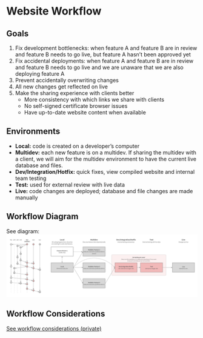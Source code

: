 # Website Workflow

## Goals
1. Fix development bottlenecks: when feature A and feature B are in review and feature B needs to go live, but feature A hasn’t been approved yet
2. Fix accidental deployments: when feature A and feature B are in review and feature B needs to go live and we are unaware that we are also deploying feature A
3. Prevent accidentally overwriting changes
4. All new changes get reflected on live
5. Make the sharing experience with clients better
    * More consistency with which links we share with clients
    * No self-signed certificate browser issues
    * Have up-to-date website content when available

## Environments
* **Local:** code is created on a developer’s computer
* **Multidev:** each new feature is on a multidev. If sharing the multidev with a client, we will aim for the multidev environment to have the current live database and files.
* **Dev/Integration/Hotfix:** quick fixes, view compiled website and internal team testing
* **Test:** used for external review with live data
* **Live:** code changes are deployed; database and file changes are made manually

## Workflow Diagram
See diagram:
![Neuger website workflow diagram](/files/digital-team-workflow-2020-07.png)

## Workflow Considerations
[See workflow considerations (private)](https://docs.google.com/spreadsheets/d/1re-2sJKqzBTwzXAgNnww9pzS0a2O2DqiJVuBqluvhbU/edit#gid=0)
